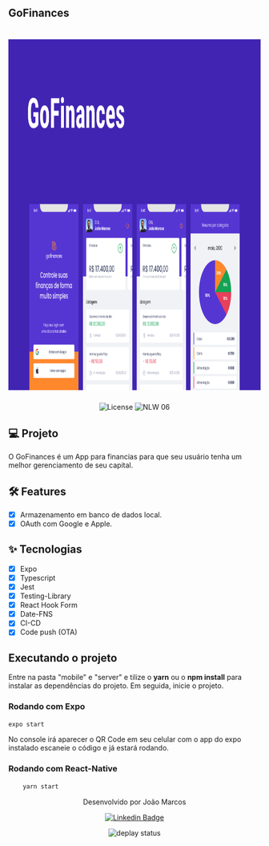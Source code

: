 ## GoFinances


<h1 align="center">
  <img alt="GoFinances" height="700" title="GoFinances" src=".github/Capa.png" />
</h1>


<p align="center">
  <img alt="License" src="https://img.shields.io/static/v1?label=license&message=MIT&color=dc1637&labelColor=0A1033">

 <img src="https://img.shields.io/static/v1?label=Ignite&message=ReactNative&color=dc1637&labelColor=0A1033" alt="NLW 06" />
</p>

<!-- ![cover](.github/capa.png) -->

## 💻 Projeto

O GoFinances é um App para financias para que seu usuário tenha um melhor gerenciamento de seu capital.

## :hammer_and_wrench: Features

- [x] Armazenamento em banco de dados local.
- [x] OAuth com Google e Apple.

## ✨ Tecnologias

- [x] Expo
- [x] Typescript
- [x] Jest
- [x] Testing-Library
- [x] React Hook Form
- [x] Date-FNS
- [x] CI-CD
- [x] Code push (OTA)

## Executando o projeto

Entre na pasta "mobile" e "server" e tilize o **yarn** ou o **npm install** para instalar as dependências do projeto.
Em seguida, inicie o projeto.

### Rodando com Expo

```cl
expo start
```

No console irá aparecer o QR Code em seu celular com o app do expo instalado escaneie o código e já estará rodando.

### Rodando com React-Native

```cl
    yarn start
```

<div align="center">
  <p>Desenvolvido por João Marcos</p>

  [![Linkedin Badge](https://img.shields.io/badge/-João%20Marcos-6633cc?style=flat-square&logo=Linkedin&logoColor=white&link=https://www.linkedin.com/in/rodrigo-gon%C3%A7alves-santana/)](https://www.linkedin.com/in/jo%C3%A3o-marcos-belanga-60b8071b6/)
    
  <img alt="deplay status" src="https://build.appcenter.ms/v0.1/apps/5d361d4e-dea1-45d9-a5d9-aac7ea612e40/branches/main/badge" />
</div>

